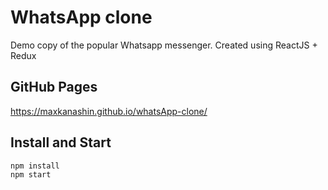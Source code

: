 # WhatsApp clone

Demo copy of the popular Whatsapp messenger. Created using ReactJS + Redux

## GitHub Pages

https://maxkanashin.github.io/whatsApp-clone/

## Install and Start

```
npm install
npm start
```
